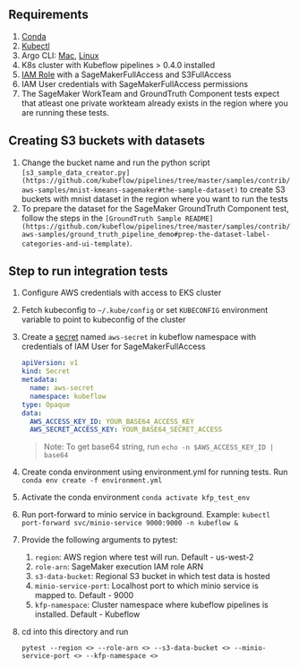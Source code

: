 ## Requirements
1. [Conda](https://docs.conda.io/en/latest/miniconda.html)
1. [Kubectl](https://kubernetes.io/docs/tasks/tools/install-kubectl/)
1. Argo CLI: [Mac](https://github.com/argoproj/homebrew-tap), [Linux](https://eksworkshop.com/advanced/410_batch/install/)
1. K8s cluster with Kubeflow pipelines > 0.4.0 installed
1. [IAM Role](https://docs.aws.amazon.com/sagemaker/latest/dg/sagemaker-roles.html) with a SageMakerFullAccess and S3FullAccess
1. IAM User credentials with SageMakerFullAccess permissions
2. The SageMaker WorkTeam and GroundTruth Component tests expect that atleast one private workteam already exists in the region where you are running these tests. 


## Creating S3 buckets with datasets

1. Change the bucket name and run the python script `[s3_sample_data_creator.py](https://github.com/kubeflow/pipelines/tree/master/samples/contrib/aws-samples/mnist-kmeans-sagemaker#the-sample-dataset)` to create S3 buckets with mnist dataset in the region where you want to run the tests
2. To prepare the dataset for the SageMaker GroundTruth Component test, follow the steps in the `[GroundTruth Sample README](https://github.com/kubeflow/pipelines/tree/master/samples/contrib/aws-samples/ground_truth_pipeline_demo#prep-the-dataset-label-categories-and-ui-template)`.


## Step to run integration tests
1. Configure AWS credentials with access to EKS cluster
1. Fetch kubeconfig to `~/.kube/config` or set `KUBECONFIG` environment variable to point to kubeconfig of the cluster
1. Create a [secret](https://kubernetes.io/docs/tasks/inject-data-application/distribute-credentials-secure/) named `aws-secret` in kubeflow namespace with credentials of IAM User for SageMakerFullAccess
    ```yaml
    apiVersion: v1
    kind: Secret
    metadata:
      name: aws-secret
      namespace: kubeflow
    type: Opaque
    data:
      AWS_ACCESS_KEY_ID: YOUR_BASE64_ACCESS_KEY
      AWS_SECRET_ACCESS_KEY: YOUR_BASE64_SECRET_ACCESS
    ```
    
    > Note: To get base64 string, run `echo -n $AWS_ACCESS_KEY_ID | base64`
1. Create conda environment using environment.yml for running tests. Run `conda env create -f environment.yml`
1. Activate the conda environment `conda activate kfp_test_env`
1. Run port-forward to minio service in background. Example: `kubectl port-forward svc/minio-service 9000:9000 -n kubeflow &`
1. Provide the following arguments to pytest:
    1. `region`: AWS region where test will run. Default - us-west-2
    1. `role-arn`: SageMaker execution IAM role ARN
    1. `s3-data-bucket`: Regional S3 bucket in which test data is hosted
    1. `minio-service-port`: Localhost port to which minio service is mapped to. Default - 9000
    1. `kfp-namespace`: Cluster namespace where kubeflow pipelines is installed. Default - Kubeflow
1.  cd into this directory and run 
    ```
    pytest --region <> --role-arn <> --s3-data-bucket <> --minio-service-port <> --kfp-namespace <>
    ```

